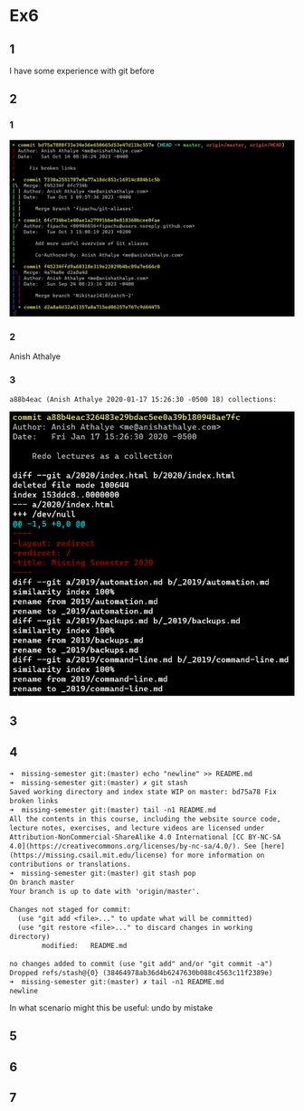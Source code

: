 # Ex6

## 1
I have some experience with git before

## 2
### 1
![Alt text](image.png)

### 2
Anish Athalye

### 3
```
a88b4eac (Anish Athalye 2020-01-17 15:26:30 -0500 18) collections:
```
![Alt text](image-1.png)

## 3

## 4
```
➜  missing-semester git:(master) echo "newline" >> README.md
➜  missing-semester git:(master) ✗ git stash
Saved working directory and index state WIP on master: bd75a78 Fix broken links
➜  missing-semester git:(master) tail -n1 README.md
All the contents in this course, including the website source code, lecture notes, exercises, and lecture videos are licensed under Attribution-NonCommercial-ShareAlike 4.0 International [CC BY-NC-SA 4.0](https://creativecommons.org/licenses/by-nc-sa/4.0/). See [here](https://missing.csail.mit.edu/license) for more information on contributions or translations.
➜  missing-semester git:(master) git stash pop
On branch master
Your branch is up to date with 'origin/master'.

Changes not staged for commit:
  (use "git add <file>..." to update what will be committed)
  (use "git restore <file>..." to discard changes in working directory)
        modified:   README.md

no changes added to commit (use "git add" and/or "git commit -a")
Dropped refs/stash@{0} (38464978ab36d4b6247630b088c4563c11f2389e)
➜  missing-semester git:(master) ✗ tail -n1 README.md
newline
```
In what scenario might this be useful: undo by mistake

## 5

## 6

## 7
